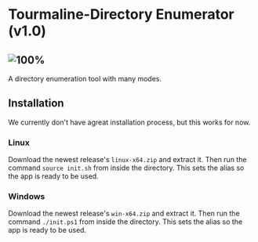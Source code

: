 # Tourmaline-Directory Enumerator (v1.0)
## ![100%](https://progress-bar.dev/100)

A directory enumeration tool with many modes.

## Installation
We currently don't have agreat installation process, but this works for now.
### Linux
Download the newest release's `linux-x64.zip` and extract it. Then run the command `source init.sh` from inside the directory. This sets the alias so the app is ready to be used.
### Windows
Download the newest release's `win-x64.zip` and extract it. Then run the command `./init.ps1` from inside the directory. This sets the alias so the app is ready to be used.
